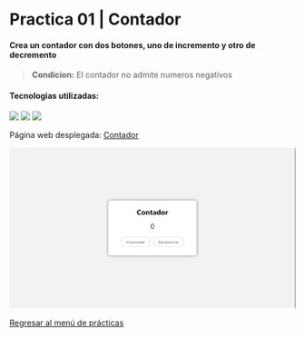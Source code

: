 # Practica 01 | Contador

#### Crea un contador con dos botones, uno de incremento y otro de decremento

> __Condicion:__ El contador no admite numeros negativos

#### Tecnologias utilizadas:

<img src="https://img.shields.io/badge/HTML5-ff895e?style=for-the-badge&logo=html5&logoColor=black"> <img src="https://img.shields.io/badge/CSS-78a1ff?&style=for-the-badge&logo=css3&logoColor=black"> <img src="https://img.shields.io/badge/JavaScript-ffec79?style=for-the-badge&logo=javascript&logoColor=black">

Página web desplegada: [Contador][contador]

[contador]: https://iamdanihdz.github.io/DEVF-JS-Contador/

![Alt text](gif.gif)

[Regresar al menú de prácticas][practicas]

[practicas]: https://github.com/iamDaniHdz/DEVF-Intro-JavaScript/tree/master/practicas
